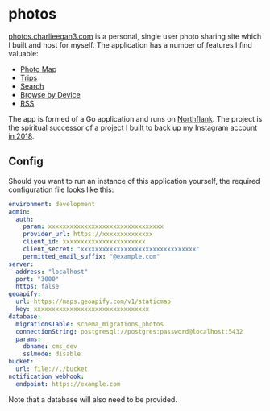 # photos

[photos.charlieegan3.com](https://photos.charlieegan3.com) is a personal, single user photo sharing site
which I built and host for myself. The application has a number of features I find valuable:

- [Photo Map](https://photos.charlieegan3.com/locations)
- [Trips](https://photos.charlieegan3.com/posts/period)
- [Search](https://photos.charlieegan3.com/posts/search)
- [Browse by Device](https://photos.charlieegan3.com/devices)
- [RSS](https://photos.charlieegan3.com/rss.xml)

The app is formed of a Go application and runs on
[Northflank](https://northflank.com). The project is the
spiritual successor of a project I built to back up my Instagram account
[in 2018](https://charlieegan3.com/posts/2018-03-04-backing-up-instagram).

## Config

Should you want to run an instance of this application yourself,
the required configuration file looks like this:

```yaml
environment: development
admin:
  auth:
    param: xxxxxxxxxxxxxxxxxxxxxxxxxxxxxxxx
    provider_url: https://xxxxxxxxxxxxxx
    client_id: xxxxxxxxxxxxxxxxxxxxxxx
    client_secret: "xxxxxxxxxxxxxxxxxxxxxxxxxxxxxxxx"
    permitted_email_suffix: "@example.com"
server:
  address: "localhost"
  port: "3000"
  https: false
geoapify:
  url: https://maps.geoapify.com/v1/staticmap
  key: xxxxxxxxxxxxxxxxxxxxxxxxxxxxxxxx
database:
  migrationsTable: schema_migrations_photos
  connectionString: postgresql://postgres:password@localhost:5432
  params:
    dbname: cms_dev
    sslmode: disable
bucket:
  url: file://./bucket
notification_webhook:
  endpoint: https://example.com
```

Note that a database will also need to be provided.
